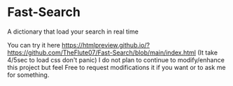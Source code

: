 # Fast-Search
A dictionary that load your search in real time

You can try it here https://htmlpreview.github.io/?https://github.com/TheFlute07/Fast-Search/blob/main/index.html (It take 4/5sec to load css don't panic)
I do not plan to continue to modify/enhance this project but feel Free to request modifications it if you want or to ask me for something.
